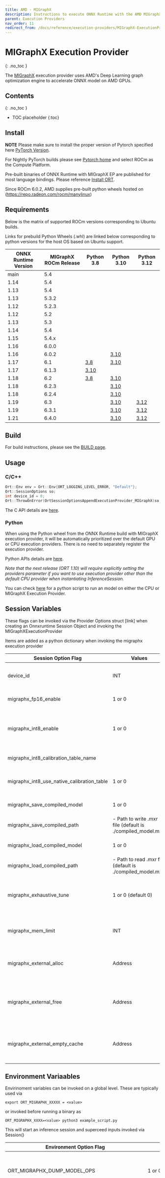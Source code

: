 ```yaml
---
title: AMD - MIGraphX
description: Instructions to execute ONNX Runtime with the AMD MIGraphX execution provider
parent: Execution Providers
nav_order: 11
redirect_from: /docs/reference/execution-providers/MIGraphX-ExecutionProvider
---
```


# MIGraphX Execution Provider
{: .no_toc }

The [MIGraphX](https://github.com/ROCmSoftwarePlatform/AMDMIGraphX/) execution provider uses AMD's Deep Learning graph optimization engine to accelerate ONNX model on AMD GPUs.

## Contents
{: .no_toc }

* TOC placeholder
{:toc}
## Install

**NOTE** Please make sure to install the proper version of Pytorch specified here [PyTorch Version](../install/#training-install-table-for-all-languages).

For Nightly PyTorch builds please see [Pytorch home](https://pytorch.org/) and select ROCm as the Compute Platform.

Pre-built binaries of ONNX Runtime with MIGraphX EP are published for most language bindings. Please reference [Install ORT](../install).

Since ROCm 6.0.2, AMD supplies pre-built python wheels hosted on (https://repo.radeon.com/rocm/manylinux)

## Requirements

Below is the matrix of supported ROCm versions corresponding to Ubuntu builds.

Links for prebuild Python Wheels (.whl) are linked below corresponding to python versions for the host OS based on Ubuntu support.


|ONNX Runtime Version|MIGraphX ROCm Release| Python 3.8 | Python 3.10 | Python 3.12 |
|---|---|---|---|---|
|main|5.4||||
|1.14|5.4||||
|1.13|5.4||||
|1.13|5.3.2||||
|1.12|5.2.3||||
|1.12|5.2||||
|1.13|5.3||||
|1.14|5.4||||
|1.15|5.4.x||||
|1.16|6.0.0||||
|1.16|6.0.2||[3.10](https://repo.radeon.com/rocm/manylinux/rocm-rel-6.0.2/onnxruntime_rocm-inference-1.17.0-cp310-cp310-linux_x86_64.whl)||
|1.17|6.1| [3.8](https://repo.radeon.com/rocm/manylinux/rocm-rel-6.1/onnxruntime_rocm-inference-1.17.0-cp38-cp38-linux_x86_64.whl)| [3.10](https://repo.radeon.com/rocm/manylinux/rocm-rel-6.1/onnxruntime_rocm-inference-1.17.0-cp310-cp310-linux_x86_64.whl)||
|1.17|6.1.3| [3.10](https://repo.radeon.com/rocm/manylinux/rocm-rel-6.1.3/onnxruntime_rocm-1.17.0-cp310-cp310-linux_x86_64.whl)|
|1.18|6.2| [3.8](https://repo.radeon.com/rocm/manylinux/rocm-rel-6.2/onnxruntime_rocm-1.18.0-cp38-cp38-linux_x86_64.whl)| [3.10](https://repo.radeon.com/rocm/manylinux/rocm-rel-6.2/onnxruntime_rocm-1.18.0-cp310-cp310-linux_x86_64.whl)||
|1.18|6.2.3|| [3.10](https://repo.radeon.com/rocm/manylinux/rocm-rel-6.2.3/onnxruntime_rocm-1.18.0-cp310-cp310-linux_x86_64.whl)||
|1.18|6.2.4|| [3.10](https://repo.radeon.com/rocm/manylinux/rocm-rel-6.2.4/onnxruntime_rocm-1.18.0-cp310-cp310-linux_x86_64.whl)||
|1.19|6.3|| [3.10](https://repo.radeon.com/rocm/manylinux/rocm-rel-6.3/onnxruntime_rocm-1.19.0-cp310-cp310-linux_x86_64.whl) | [3.12](https://repo.radeon.com/rocm/manylinux/rocm-rel-6.3/onnxruntime_rocm-1.19.0-cp312-cp312-linux_x86_64.whl)|
|1.19|6.3.1|| [3.10](https://repo.radeon.com/rocm/manylinux/rocm-rel-6.3.1/onnxruntime_rocm-1.19.0-cp310-cp310-linux_x86_64.whl) | [3.12](https://repo.radeon.com/rocm/manylinux/rocm-rel-6.3.1/onnxruntime_rocm-1.19.0-cp312-cp312-linux_x86_64.whl)|
|1.21|6.4.0|| [3.10](https://repo.radeon.com/rocm/manylinux/rocm-rel-6.4/onnxruntime_rocm-1.21.0-cp310-cp310-linux_x86_64.whl) | [3.12](https://repo.radeon.com/rocm/manylinux/rocm-rel-6.4/onnxruntime_rocm-1.21.0-cp312-cp312-linux_x86_64.whl)|

## Build
For build instructions, please see the [BUILD page](../build/eps.md#amd-migraphx).

## Usage

### C/C++

```c++
Ort::Env env = Ort::Env{ORT_LOGGING_LEVEL_ERROR, "Default"};
Ort::SessionOptions so;
int device_id = 0;
Ort::ThrowOnError(OrtSessionOptionsAppendExecutionProvider_MIGraphX(so, device_id));
```

The C API details are [here](../get-started/with-c.md).

### Python

When using the Python wheel from the ONNX Runtime build with MIGraphX execution provider, it will be automatically
prioritized over the default GPU or CPU execution providers. There is no need to separately register the execution
provider.

Python APIs details are [here](https://onnxruntime.ai/docs/api/python/api_summary.html).

*Note that the next release (ORT 1.10) will require explicitly setting the providers parameter if you want to use execution provider other than the default CPU provider when instantiating InferenceSession.*

You can check [here](https://github.com/scxiao/ort_test/tree/master/python/run_onnx) for a python script to run an
model on either the CPU or MIGraphX Execution Provider.


## Session Variables

These flags can be invoked via the Provider Options struct [link] when creating an Onnxruntime Session Object and invoking the MIGraphXExecutionProvider 

Items are added as a python dictionary when invoking the migraphx execution provider

|Session Option Flag | Values | Description|
|---|---|---|
| device_id | INT | Selecit the device ID specified for the session run (default will be device 0) | 
| migraphx_fp16_enable | 1 or 0 | Enable FP16 quantization mode via the MIGraphX API of the input model|
| migraphx_int8_enable | 1 or 0 | Enable int8 static quantization mode of the input model via the MIGraphX API.\n Requires calibration table path vars to be set.|
| migraphx_int8_calibration_table_name | <absolute path to calibration table> | Path to a set of input calibration data for int8 static model quantization |
| migraphx_int8_use_native_calibration_table | 1 or 0 | Use a calibration table from Nvidia native int8 format or json dumped format|
| migraphx_save_compiled_model | 1 or 0 | Enable saving a model as an MIGraphX (.mxr) format after compile |
| migraphx_save_compiled_path  | <string> - Path to write .mxr file (default is ./compiled_model.mxr) | Path where the MIGraphX compiled model is stored. |
| migraphx_load_compiled_model | 1 or 0 | Enable loading a model as an MIGraphX (.mxr) format after compile |
| migraphx_load_compiled_path | <string> - Path to read .mxr file (default is ./compiled_model.mxr) | Path where the MIGraphX compiled model is stored. |
| migraphx_exhaustive_tune | 1 or 0 (default 0) | Enable exhaustive tuning of parameters as part of compilation via the MIGraphX API. Adds additional compile time for a potential perf boost.|
| migraphx_mem_limit | INT | Set the memory limit used for memory arena. Default uses ORTs default_memory_arena_cfg value. |
| migraphx_external_alloc | Address | Address of external memory allocator function used for this EP. Useful for reading in larger models weights. |
| migraphx_external_free | Address  | Address of external memory deallocator function used for this EP. Useful for unloadng what was allocated with the migraphx_external_alloc input |
| migraphx_external_empty_cache | Address  | Address of external memory cache used for this model. Useful for caching results of externally allocated models. |


## Environment Variaables

Envirinoment variables can be invoked on a global level. These are typically used via 

```
export ORT_MIGRAPHX_XXXXX = <value> 
```

or invoked before running a binary as

```
ORT_MIGRAPHX_XXXX=<value> python3 example_script.py
```

This will start an inference session and superceed inputs invoked via Session() 

|Environment Option Flag | Values | Description|
|---|---|---|
| ORT_MIGRAPHX_DUMP_MODEL_OPS | 1 or 0 | Enable dumping of model operators during parsing | 
| ORT_MIGRAPHX_FP16_ENABLE | 1 or 0 | Enable FP16 quantization mode via the MIGraphX API of the input model|
| ORT_MIGRAPHX_INT8_ENABLE | 1 or 0 | Enable int8 static quantization mode of the input model via the MIGraphX API.\n Requires calibration table path vars to be set.|
| ORT_MIGRAPHX_INT8_CALIBRATION_TABLE_NAME | <absolute path to calibration table> | Path to a set of input calibration data for int8 static model quantization |
| ORT_MIGRAPHX_INT8_USE_NATIVE_CALIBRATION_TABLE | 1 or 0 | Use a calibration table from Nvidia native int8 format or |
| ORT_MIGRAPHX_SAVE_COMPILED_MODEL | 1 or 0 | Enable saving a model as an MIGraphX (.mxr) format after compile |
| ORT_MIGRAPHX_SAVE_COMPILED_PATH | <string> - Path to write .mxr file (default is ./compiled_model.mxr) | Path where the MIGraphX compiled model is stored. |
| ORT_MIGRAPHX_LOAD_COMPILED_MODEL | 1 or 0 | Enable loading a model as an MIGraphX (.mxr) format after compile |
| ORT_MIGRAPHX_LOAD_COMPILED_PATH | <string> - Path to read .mxr file (default is ./compiled_model.mxr) | Path where the MIGraphX compiled model is stored. |
| ORT_MIGRAPHX_EXHAUSTIVE_TUNE | 1 or 0 (default 0) | Enable exhaustive tuning of parameters as part of compilation via the MIGraphX API. Adds additional compile time for a potential perf boost.|



## Samples

### Python

```python
import onnxruntime as ort

model_path = '<path to model>'

providers = [
    'MIGraphXExecutionProvider',
    'CPUExecutionProvider',
]

session = ort.InferenceSession(model_path, providers=providers)
```
